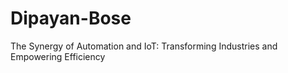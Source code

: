 # Dipayan-Bose
The Synergy of Automation and IoT: Transforming Industries and Empowering Efficiency
